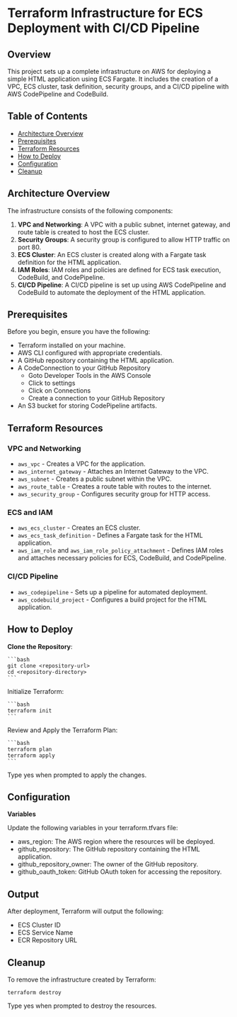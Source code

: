 # Terraform Infrastructure for ECS Deployment with CI/CD Pipeline

## Overview
This project sets up a complete infrastructure on AWS for deploying a simple HTML application using ECS Fargate. It includes the creation of a VPC, ECS cluster, task definition, security groups, and a CI/CD pipeline with AWS CodePipeline and CodeBuild.

## Table of Contents
- [Architecture Overview](#architecture-overview)
- [Prerequisites](#prerequisites)
- [Terraform Resources](#terraform-resources)
- [How to Deploy](#how-to-deploy)
- [Configuration](#configuration)
- [Cleanup](#cleanup)

## Architecture Overview

The infrastructure consists of the following components:

1. **VPC and Networking**: A VPC with a public subnet, internet gateway, and route table is created to host the ECS cluster.
2. **Security Groups**: A security group is configured to allow HTTP traffic on port 80.
3. **ECS Cluster**: An ECS cluster is created along with a Fargate task definition for the HTML application.
4. **IAM Roles**: IAM roles and policies are defined for ECS task execution, CodeBuild, and CodePipeline.
5. **CI/CD Pipeline**: A CI/CD pipeline is set up using AWS CodePipeline and CodeBuild to automate the deployment of the HTML application.

## Prerequisites

Before you begin, ensure you have the following:

- Terraform installed on your machine.
- AWS CLI configured with appropriate credentials.
- A GitHub repository containing the HTML application.
- A CodeConnection to your GitHub Repository 
	- Goto Developer Tools in the AWS Console 
	- Click to settings
	- Click on Connections
	- Create a connection to your GitHub Repository 
- An S3 bucket for storing CodePipeline artifacts.

## Terraform Resources

### VPC and Networking

- `aws_vpc` - Creates a VPC for the application.
- `aws_internet_gateway` - Attaches an Internet Gateway to the VPC.
- `aws_subnet` - Creates a public subnet within the VPC.
- `aws_route_table` - Creates a route table with routes to the internet.
- `aws_security_group` - Configures security group for HTTP access.

### ECS and IAM

- `aws_ecs_cluster` - Creates an ECS cluster.
- `aws_ecs_task_definition` - Defines a Fargate task for the HTML application.
- `aws_iam_role` and `aws_iam_role_policy_attachment` - Defines IAM roles and attaches necessary policies for ECS, CodeBuild, and CodePipeline.

### CI/CD Pipeline

- `aws_codepipeline` - Sets up a pipeline for automated deployment.
- `aws_codebuild_project` - Configures a build project for the HTML application.

## How to Deploy

 **Clone the Repository**:

	```bash
	git clone <repository-url>
	cd <repository-directory>
	```
  
  Initialize Terraform:

	```bash
	terraform init
	```

  Review and Apply the Terraform Plan:

	```bash
	terraform plan
	terraform apply
	```

  Type yes when prompted to apply the changes.

## Configuration

**Variables**

Update the following variables in your terraform.tfvars file:

 - aws_region: The AWS region where the resources will be deployed.
 - github_repository: The GitHub repository containing the HTML application.
 - github_repository_owner: The owner of the GitHub repository.
 - github_oauth_token: GitHub OAuth token for accessing the repository.


## Output

After deployment, Terraform will output the following:

 - ECS Cluster ID
 - ECS Service Name
 - ECR Repository URL

## Cleanup

To remove the infrastructure created by Terraform:

	terraform destroy
	
	
Type yes when prompted to destroy the resources.
